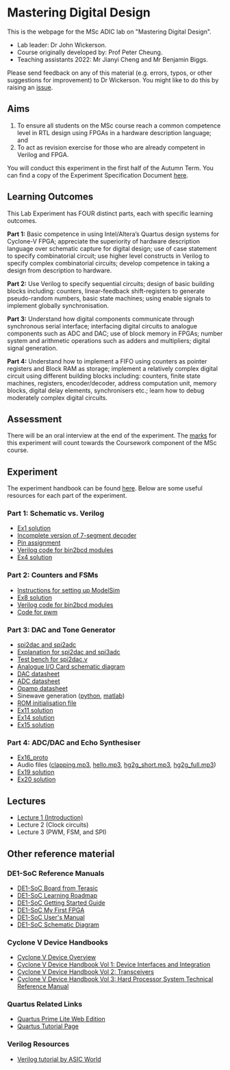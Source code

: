 # Mastering Digital Design

This is the webpage for the MSc ADIC lab on "Mastering Digital Design".

* Lab leader: Dr John Wickerson.
* Course originally developed by: Prof Peter Cheung.
* Teaching assistants 2022: Mr Jianyi Cheng and Mr Benjamin Biggs.

Please send feedback on any of this material (e.g. errors, typos, or other suggestions for improvement) to Dr Wickerson. You might like to do this by raising an [issue](https://github.com/johnwickerson/mastering_digital_design/issues).

## Aims

1. To ensure all students on the MSc course reach a common competence level in RTL design using FPGAs in a hardware description language; and
2. To act as revision exercise for those who are already competent in Verilog and FPGA.

You will conduct this experiment in the first half of the Autumn Term. You can find a copy of the Experiment Specification Document [here](experiment/specification.pdf).

## Learning Outcomes

This Lab Experiment has FOUR distinct parts, each with specific learning outcomes.

**Part 1:** Basic competence in using Intel/Altera’s Quartus design systems for Cyclone-V FPGA; appreciate the superiority of hardware description language over schematic capture for digital design; use of case statement to specify combinatorial circuit; use higher level constructs in Verilog to specify complex combinatorial circuits; develop competence in taking a design from description to hardware.

**Part 2:** Use Verilog to specify sequential circuits; design of basic building blocks including: counters, linear-feedback shift-registers to generate pseudo-random numbers, basic state machines; using enable signals to implement globally synchronisation.

**Part 3:** Understand how digital components communicate through synchronous serial interface; interfacing digital circuits to analogue components such as ADC and DAC; use of block memory in FPGAs; number system and arithmetic operations such as adders and multipliers; digital signal generation.

**Part 4:** Understand how to implement a FIFO using counters as pointer registers and Block RAM as storage; implement a relatively complex digital circuit using different building blocks including: counters, finite state machines, registers, encoder/decoder, address computation unit, memory blocks, digital delay elements, synchronisers etc.; learn how to debug moderately complex digital circuits.

## Assessment

There will be an oral interview at the end of the experiment. The [marks](experiment/marksheet.pdf) for this experiment will count towards the Coursework component of the MSc course.

## Experiment

The experiment handbook can be found [here](experiment/handbook.pdf). Below are some useful resources for each part of the experiment.

### Part 1: Schematic vs. Verilog

* [Ex1 solution](design_files/ex1sol.sof.zip)
* [Incomplete version of 7-segment decoder](design_files/My7seg_incomplete.bdf.zip)
* [Pin assignment](design_files/pin_assignment.txt)
* [Verilog code for bin2bcd modules](design_files/bin2bcd_corrected.zip)
* [Ex4 solution](design_files/ex4sol.sof.zip)

### Part 2: Counters and FSMs

* [Instructions for setting up ModelSim](reference_material/Modelsim_setup.pdf)
* [Ex8 solution](design_files/ex8sol.sof.zip)
* [Verilog code for bin2bcd modules](design_files/bin2bcd_corrected.zip)
* [Code for pwm](design_files/pwm.v.zip)

### Part 3: DAC and Tone Generator

* [spi2dac and spi2adc](design_files/spi2dac_adc_v3.zip)
* [Explanation for spi2dac and spi3adc](reference_material/spi2dac_adc_explanation.pdf)
* [Test bench for spi2dac.v](design_files/tb_spi2dac.do.zip)
* [Analogue I/O Card schematic diagram](reference_material/DE1-SOC_Addon_Card.pdf)
* [DAC datasheet](reference_material/MCP49x1.pdf)
* [ADC datasheet](reference_material/MCP3002.pdf)
* [Opamp datasheet](reference_material/MCP604.pdf)
* Sinewave generation ([python](design_files/sinegen.py.zip), [matlab](design_files/sinegen.m.zip))
* [ROM initialisation file](design_files/rom_data.mif.zip)
* [Ex11 solution](design_files/ex11sol.sof.zip)
* [Ex14 solution](design_files/ex14sol.sof.zip)
* [Ex15 solution](design_files/ex15sol.sof.zip)

### Part 4: ADC/DAC and Echo Synthesiser

* [Ex16_proto](design_files/ex16_proto.zip)
* Audio files ([clapping.mp3](audio_files/clapping.mp3), [hello.mp3](audio_files/hello.mp3), [hg2g_short.mp3](audio_files/h2g2_short.mp3), [hg2g_full.mp3](audio_files/h2g2_full.mp3))
* [Ex19 solution](design_files/ex19sol.sof.zip)
* [Ex20 solution](design_files/ex20sol.sof.zip)

## Lectures

* [Lecture 1 (Introduction)](lectures/lecture1.pdf)
* Lecture 2 (Clock circuits)
* Lecture 3 (PWM, FSM, and SPI)

## Other reference material

### DE1-SoC Reference Manuals

* [DE1-SoC Board from Terasic](http://www.terasic.com.tw/cgi-bin/page/archive.pl?Language=English&No=836)
* [DE1-SoC Learning Roadmap](reference_material/learning_roadmap.pdf)
* [DE1-SoC Getting Started Guide](reference_material/DE1-SoC_Getting_Started_Guide.pdf)
* [DE1-SoC My First FPGA](reference_material/My_First_Fpga.pdf)
* [DE1-SoC User's Manual](reference_material/DE1-SoC_User_manual.pdf)
* [DE1-SoC Schematic Diagram](reference_material/DE1-SoC_schematic.pdf)

### Cyclone V Device Handbooks

* [Cyclone V Device Overview](reference_material/Cyclone_V_Overview.pdf)
* [Cyclone V Device Handbook Vol 1: Device Interfaces and Integration](reference_material/C5_handbook_v1.pdf)
* [Cyclone V Device Handbook Vol 2: Transceivers](reference_material/C5_handbook_v2.pdf)
* [Cyclone V Device Handbook Vol 3: Hard Processor System Technical Reference Manual](reference_material/C5_handbook_v3.pdf)

### Quartus Related Links

* [Quartus Prime Lite Web Edition](http://dl.altera.com/?edition=lite)
* [Quartus Tutorial Page](https://www.altera.com/support/literature/lit-tutorials.html)

### Verilog Resources

* [Verilog tutorial by ASIC World](http://www.asic-world.com/verilog/veritut.html)
